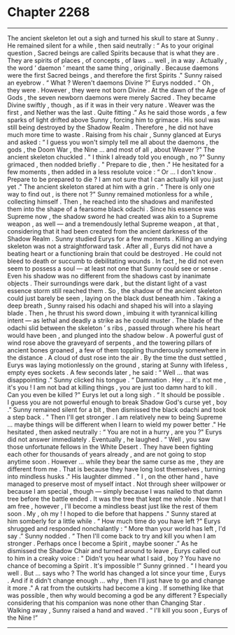 
# Chapter 2268


---

The ancient skeleton let out a sigh and turned his skull to stare at Sunny . He remained silent for a while , then said neutrally :
“ As to your original question , Sacred beings are called Spirits because that is what they are . They are spirits of places , of concepts , of laws ... well , in a way . Actually , the word ‘ daemon ’ meant the same thing , originally . Because daemons were the first Sacred beings , and therefore the first Spirits ."
Sunny raised an eyebrow .
“ What ? Weren't daemons Divine ?"
Eurys nodded .
“ Oh , they were . However , they were not born Divine . At the dawn of the Age of Gods , the seven newborn daemons were merely Sacred . They became Divine swiftly , though , as if it was in their very nature . Weaver was the first , and Nether was the last . Quite fitting .”
As he said those words , a few sparks of light drifted above Sunny , forcing him to grimace .
His soul was still being destroyed by the Shadow Realm .
Therefore , he did not have much more time to waste .
Raising from his chair , Sunny glanced at Eurys and asked :
“ I guess you won't simply tell me all about the daemons , the gods , the Doom War , the Nine ... and most of all , about Weaver ?"
The ancient skeleton chuckled .
" I think I already told you enough , no ?"
Sunny grimaced , then nodded briefly .
" Prepare to die , then ."
He hesitated for a few moments , then added in a less resolute voice :
“ Or ... I don't know . Prepare to be prepared to die ? I am not sure that I can actually kill you just yet ."
The ancient skeleton stared at him with a grin .
“ There is only one way to find out , is there not ?"
Sunny remained motionless for a while , collecting himself .
Then , he reached into the shadows and manifested them into the shape of a fearsome black odachi . Since his essence was Supreme now , the shadow sword he had created was akin to a Supreme weapon , as well — and a tremendously lethal Supreme weapon , at that , considering that it had been created from the ancient darkness of the Shadow Realm .
Sunny studied Eurys for a few moments . Killing an undying skeleton was not a straightforward task . After all , Eurys did not have a beating heart or a functioning brain that could be destroyed . He could not bleed to death or succumb to debilitating wounds . In fact , he did not even seem to possess a soul — at least not one that Sunny could see or sense .
Even his shadow was no different from the shadows cast by inanimate objects .
Their surroundings were dark , but the distant light of a vast essence storm still reached them . So , the shadow of the ancient skeleton could just barely be seen , laying on the black dust beneath him .
Taking a deep breath , Sunny raised his odachi and shaped his will into a slaying blade .
Then , he thrust his sword down , imbuing it with tyrannical killing intent — as lethal and deadly a strike as he could muster . The blade of the odachi slid between the skeleton ’ s ribs , passed through where his heart would have been , and plunged into the shadow below .
A powerful gust of wind rose above the graveyard of serpents , and the towering pillars of ancient bones groaned , a few of them toppling thunderously somewhere in the distance .
A cloud of dust rose into the air .
By the time the dust settled , Eurys was laying motionlessly on the ground , staring at Sunny with lifeless , empty eyes sockets . A few seconds later , he said :
“ Well ... that was disappointing .”
Sunny clicked his tongue .
“ Damnation . Hey ... it's not me , it's you ! I am not bad at killing things , you are just too damn hard to kill . Can you even be killed ?"
Eurys let out a long sigh .
“ It should be possible . I guess you are not powerful enough to break Shadow God's curse yet , boy .”
Sunny remained silent for a bit , then dismissed the black odachi and took a step back .
" Then I'll get stronger . I am relatively new to being Supreme ... maybe things will be different when I learn to wield my power better ."
He hesitated , then asked neutrally :
“ You are not in a hurry , are you ?"
Eurys did not answer immediately . Eventually , he laughed .
“ Well , you saw those unfortunate fellows in the White Desert . They have been fighting each other for thousands of years already , and are not going to stop anytime soon . However ... while they bear the same curse as me , they are different from me . That is because they have long lost themselves , turning into mindless husks ."
His laughter dimmed .
" I , on the other hand , have managed to preserve most of myself intact . Not through sheer willpower or because I am special , though — simply because I was nailed to that damn tree before the battle ended . It was the tree that kept me whole . Now that I am free , however , I'll become a mindless beast just like the rest of them soon . My , oh my ! I hoped to die before that happens ."
Sunny stared at him somberly for a little while .
“ How much time do you have left ?"
Eurys shrugged and responded nonchalantly :
“ More than your world has left , I'd say .”
Sunny nodded .
“ Then I'll come back to try and kill you when I am stronger . Perhaps once I become a Spirit , maybe sooner .”
As he dismissed the Shadow Chair and turned around to leave , Eurys called out to him in a creaky voice :
" Didn't you hear what I said , boy ? You have no chance of becoming a Spirit . It's impossible !"
Sunny grinned .
“ I heard you well . But ... says who ? The world has changed a lot since your time , Eurys . And if it didn't change enough ... why , then I'll just have to go and change it more ."
A rat from the outskirts had become a king .
If something like that was possible , then why would becoming a god be any different ?
Especially considering that his companion was none other than Changing Star .
Walking away , Sunny raised a hand and waved .
“ I'll kill you soon , Eurys of the Nine !”

---

